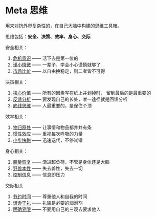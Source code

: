 # Meta 思维


用来对抗外界复杂性的，在自己大脑中构建的思维工具箱。

思维包括：**安全、决策、效率、身心、交际**

安全相关：

1. [危机意识](/Meta思维/危机意识.md) —— 活下去是第一位的
2. [谨小慎微](/Meta思维/谨小慎微.md) —— 一辈子，学会小心谨慎就够了 
3. [市场比价](/Meta思维/市场比价.md) —— 以自由换稳定，则二者皆不可得


决策相关：

1. [核心价值](/Meta思维/核心价值.md) —— 所有的因素写在纸上并划掉时， 留到最后的是最重要的
2. [反馈分析](/Meta思维/反馈分析.md) —— 要发现自己的长处，唯一途径就是回馈分析
3. [底线思维](/Meta思维/底线思维.md) —— 人最重要的，是保住个顶

效率相关：

1. [物归原处](/Meta思维/物归原处.md) ——  让事情和物品都井井有条
2. [惯性效应](/Meta思维/惯性效应.md) —— 重视每次呼吸的力量
3. [小步快跑](/Meta思维/小步快跑.md) —— 迅速迭代，不停试错


身心相关：

1. [超量恢复](/Meta思维/超量恢复.md) —— 渐进超负荷，不管是身体还是大脑
2. [野兽本性](/Meta思维/野兽本性.md) —— 失去兽性，失去一切
3. [控制信息](/Meta思维/控制信息.md) —— 信息即压力

交际相关

1. [节约时间](/Meta思维/节约时间.md) —— 尊重他人和自我的时间
2. [谦逊守礼](/Meta思维/谦逊守礼.md) —— 礼貌是必要的润滑剂
3. [明确界限](/Meta思维/明确界限.md) —— 不要用自己的三观去要求他人